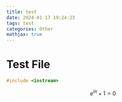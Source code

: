 ```yaml
---
title: test
date: 2024-01-17 19:24:23
tags: test
categories: Other
mathjax: true
---
```


# Test File

```cpp
#include <iostream>
```

$$
e ^ {i \pi} + 1 = 0
$$
